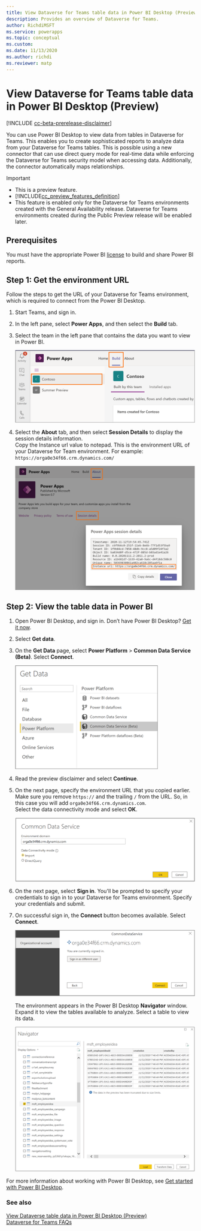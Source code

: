 ```yaml
---
title: View Dataverse for Teams table data in Power BI Desktop (Preview) | Microsoft Docs
description: Provides an overview of Dataverse for Teams.
author: RichdiMSFT
ms.service: powerapps
ms.topic: conceptual
ms.custom: 
ms.date: 11/13/2020
ms.author: richdi
ms.reviewer: matp
---
```

# View Dataverse for Teams table data in Power BI Desktop (Preview)

[!INCLUDE [cc-beta-prerelease-disclaimer](../includes/cc-beta-prerelease-disclaimer.md)]

You can use Power BI Desktop to view data from tables in Dataverse for Teams. This enables you to create sophisticated reports to analyze data from your Dataverse for Teams tables. This is possible using a new connector that can use direct query mode for real-time data while enforcing the Dataverse for Teams security model when accessing data. Additionally, the connector automatically maps relationships.

> [!IMPORTANT]
> - This is a preview feature.
> - [!INCLUDE[cc_preview_features_definition](../includes/cc-preview-features-definition.md)]
> - This feature is enabled only for the Dataverse for Teams environments created with the General Availability release. Dataverse for Teams environments created during the Public Preview release will be enabled later.

## Prerequisites

You must have the appropriate Power BI [license](https://docs.microsoft.com/power-bi/admin/service-admin-licensing-organization) to build and share Power BI reports.

## Step 1: Get the environment URL

Follow the steps to get the URL of your Dataverse for Teams environment, which is required to connect from the Power BI Desktop.

1. Start Teams, and sign in.

1. In the left pane, select **Power Apps**, and then select the **Build** tab.

1. Select the team in the left pane that contains the data you want to view in Power BI.

    ![Select a team to view data](media/select-team-data.png)

1. Select the **About** tab, and then select **Session Details** to display the session details information.<br/> Copy the Instance url value to notepad. This is the environment URL of your Dataverse for Team environment. For example: `https://orga0e34f66.crm.dynamics.com/`

    ![Select a team to view data](media/copy-env-url.png)

## Step 2: View the table data in Power BI

1. Open Power BI Desktop, and sign in. Don’t have Power BI
    Desktop? [Get it now](https://powerbi.microsoft.com/downloads/).

1. Select **Get data**.

1. On the **Get Data** page, select **Power Platform** > **Common Data Service (Beta)**. Select **Connect**.

    ![Get data in Power BI](media/pbi-get-data.png)

1. Read the preview disclaimer and select **Continue**.
 
1. On the next page, specify the environment URL that you copied earlier. Make sure you remove `https://` and the trailing `/` from the URL. So, in this case you will add `orga0e34f66.crm.dynamics.com`.<br/>Select the data connectivity mode and select **OK**.

    ![Specify the environment URL](media/set-env-url.png)

1.  On the next page, select **Sign in**. You'll be prompted to specify your credentials to sign in to your Dataverse for Teams environment. Specify your credentials and submit.
 
1. On successful sign in, the **Connect** button becomes available. Select **Connect**. 

   ![Connect to your table](media/select-connect.png)

    The environment appears in the Power BI Desktop **Navigator** window. Expand it to view the tables available to analyze. Select a table to view its data.

   ![Views your tables](media/pbi-navigator.png)

For more information about working with Power BI Desktop, see [Get started with Power BI Desktop](/power-bi/desktop-getting-started).

### See also

[View Dataverse table data in Power BI Desktop (Preview)](/powerapps/maker/common-data-service/view-entity-data-power-bi) <br/>
[Dataverse for Teams FAQs](data-platform-faqs.md)
